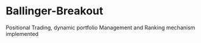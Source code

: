 # Ballinger-Breakout
Positional Trading, dynamic portfolio Management and Ranking mechanism implemented 
